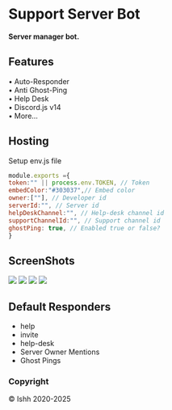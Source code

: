 # Support Server Bot
__Server manager bot.__

<h2><b>Features</b></h2>
• Auto-Responder<br>
• Anti Ghost-Ping<br>
• Help Desk<br>
• Discord.js v14<br>
• More...


<h2><b>Hosting</b></h2>
Setup   env.js  file

```js
module.exports ={
token:"" || process.env.TOKEN, // Token
embedColor:"#303037",// Embed color
owner:[""], // Developer id
serverId:"", // Server id
helpDeskChannel:"", // Help-desk channel id
supportChannelId:"", // Support channel id
ghostPing: true, // Enabled true or false?
}
```

<h2>ScreenShots</h2>
<img src="https://cdn.discordapp.com/attachments/1017606741908795476/1026865540595191859/Screenshot_2022-10-04-20-06-51-187_com.discord.png">

<img src="https://cdn.discordapp.com/attachments/1017606741908795476/1026865554667081788/Screenshot_2022-10-04-20-06-24-494_com.discord.png">

<img src="https://cdn.discordapp.com/attachments/1017606741908795476/1026865554277023754/Screenshot_2022-10-04-20-06-35-633_com.discord.png">

<img src="https://cdn.discordapp.com/attachments/1017606741908795476/1026867970573615134/Screenshot_2022-10-04-20-16-33-323_com.discord.png">


## Default Responders
- help
- invite
- help-desk
- Server Owner Mentions
- Ghost Pings

<h3>Copyright</h3>
© Ishh 2020-2025

